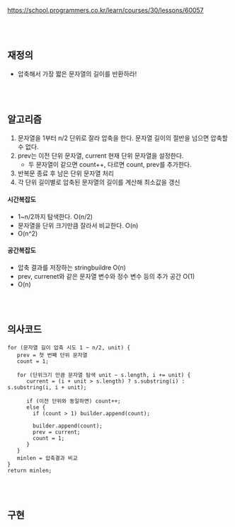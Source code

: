 https://school.programmers.co.kr/learn/courses/30/lessons/60057

<br><br>

## 재정의
- 압축해서 가장 짧은 문자열의 길이를 반환하라!


<br><br>

## 알고리즘
1. 문자열을 1부터 n/2 단위로 잘라 압축을 한다. 문자열 길이의 절반을 넘으면 압축할 수 없다.
2. prev는 이전 단위 문자열, current 현재 단위 문자열을 설정한다.
   - 두 문자열이 같으면 count++, 다르면 count, prev를 추가한다.
3. 반복문 종료 후 남은 단위 문자열 처리
4. 각 단위 길이별로 압축된 문자열의 길이를 계산해 최소값을 갱신

#### 시간복잡도
- 1~n/2까지 탐색한다. O(n/2)
- 문자열을 단위 크기만큼 잘라서 비교한다. O(n)
- O(n^2)
#### 공간복잡도
- 압축 결과를 저장하는 stringbuildre O(n)
- prev, currenet와 같은 문자열 변수와 정수 변수 등의 추가 공간 O(1)
- O(n)

<br><br>

## 의사코드
```
for (문자열 길이 압축 시도 1 ~ n/2, unit) {
   prev = 첫 번째 단위 문자열
   count = 1;

   for (단위크기 만큼 문자열 탐색 unit ~ s.length, i += unit) {
      current = (i + unit > s.length) ? s.substring(i) : s.substring(i, i + unit);

      if (이전 단위와 동일하면) count++;
      else {
        if (count > 1) builder.append(count);

        builder.append(count);
        prev = current;
        count = 1;
      }
   }
   minlen = 압축결과 비교
}
return minlen;
```


<br><br>

## 구현
